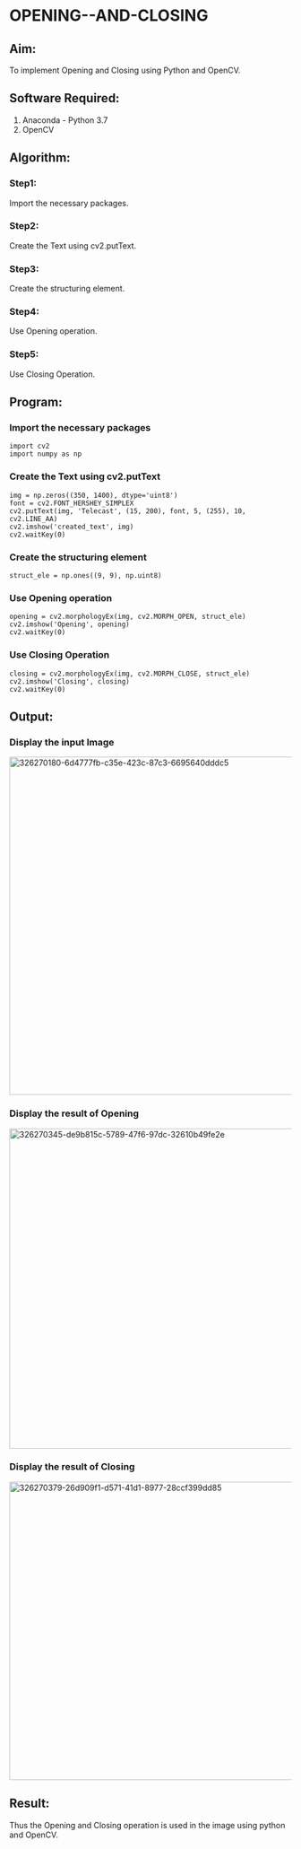 # OPENING--AND-CLOSING

## Aim:
To implement Opening and Closing using Python and OpenCV.

## Software Required:
1. Anaconda - Python 3.7
2. OpenCV

## Algorithm:
### Step1:
Import the necessary packages.

### Step2:
Create the Text using cv2.putText.

### Step3:
Create the structuring element.

### Step4:
Use Opening operation.

### Step5:
Use Closing Operation.

## Program:
### Import the necessary packages
```
import cv2
import numpy as np
```

### Create the Text using cv2.putText
```
img = np.zeros((350, 1400), dtype='uint8')
font = cv2.FONT_HERSHEY_SIMPLEX
cv2.putText(img, 'Telecast', (15, 200), font, 5, (255), 10, cv2.LINE_AA)
cv2.imshow('created_text', img)
cv2.waitKey(0)
```

### Create the structuring element
```
struct_ele = np.ones((9, 9), np.uint8)
```

### Use Opening operation
```
opening = cv2.morphologyEx(img, cv2.MORPH_OPEN, struct_ele)
cv2.imshow('Opening', opening)
cv2.waitKey(0)
```

### Use Closing Operation
```
closing = cv2.morphologyEx(img, cv2.MORPH_CLOSE, struct_ele)
cv2.imshow('Closing', closing)
cv2.waitKey(0)
```

## Output:
### Display the input Image
<img width="603" alt="326270180-6d4777fb-c35e-423c-87c3-6695640dddc5" src="https://github.com/Priya-Loganathan/OPENING--AND-CLOSING/assets/121166075/7a834a5e-03a5-43ab-a329-96c4ea52bcff">

### Display the result of Opening
<img width="571" alt="326270345-de9b815c-5789-47f6-97dc-32610b49fe2e" src="https://github.com/Priya-Loganathan/OPENING--AND-CLOSING/assets/121166075/73cb39ce-2961-4846-a639-04b48f81925b">

### Display the result of Closing
<img width="532" alt="326270379-26d909f1-d571-41d1-8977-28ccf399dd85" src="https://github.com/Priya-Loganathan/OPENING--AND-CLOSING/assets/121166075/46b77707-2dba-439b-a107-7f407befcdf2">

## Result:
Thus the Opening and Closing operation is used in the image using python and OpenCV.
